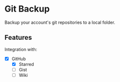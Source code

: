 # Git Backup

Backup your account's git repositories to a local folder.

## Features

Integration with:

* [x] GitHub
  * [x] Starred
  * [ ] Gist
  * [ ] Wiki
